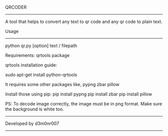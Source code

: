 QRCODER
**********************************************************************************

A tool that helps to convert any text to qr code and any qr code to plain text.

Usage
**********************************************************************************

python qr.py [option] text / filepath

Requirements:
qrtools package

qrtools installation guide:

sudo apt-get install python-qrtools

It requires some other packages like,
pypng
zbar
pillow

Install those using pip:
pip install pypng
pip install zbar
pip install pillow


PS: To decode image correctly, the image must be in png format. Make sure the background is white too.

**************
Developed by 
d3m0nr007
**************

